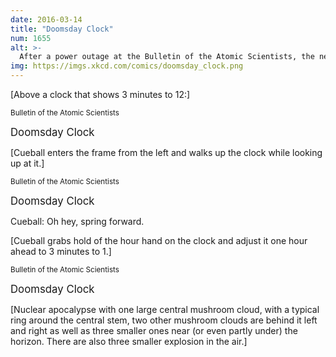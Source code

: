 ```yaml
---
date: 2016-03-14
title: "Doomsday Clock"
num: 1655
alt: >-
  After a power outage at the Bulletin of the Atomic Scientists, the new Digital Doomsday Clock is flashing 00:00 and mushroom clouds keep appearing and then retracting once a second.
img: https://imgs.xkcd.com/comics/doomsday_clock.png
---
```

[Above a clock that shows 3 minutes to 12:]

<small>Bulletin of the Atomic Scientists</small>

<big>Doomsday Clock</big>

[Cueball enters the frame from the left and walks up the clock while looking up at it.]

<small>Bulletin of the Atomic Scientists</small>

<big>Doomsday Clock</big>

Cueball: Oh hey, spring forward.

[Cueball grabs hold of the hour hand on the clock and adjust it one hour ahead to 3 minutes to 1.]

<small>Bulletin of the Atomic Scientists</small>

<big>Doomsday Clock</big>

[Nuclear apocalypse with one large central mushroom cloud, with a typical ring around the central stem, two other mushroom clouds are behind it left and right as well as three smaller ones near (or even partly under) the horizon. There are also three smaller explosion in the air.]